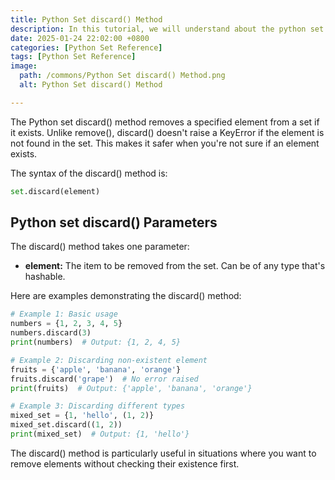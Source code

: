 ```yaml
---
title: Python Set discard() Method 
description: In this tutorial, we will understand about the python set discard() method and its uses.
date: 2025-01-24 22:02:00 +0800
categories: [Python Set Reference]
tags: [Python Set Reference]
image:
  path: /commons/Python Set discard() Method.png
  alt: Python Set discard() Method 

---
```


The Python set discard() method removes a specified element from a set if it exists. Unlike remove(), discard() doesn't raise a KeyError if the element is not found in the set. This makes it safer when you're not sure if an element exists.

The syntax of the discard() method is:

```python
set.discard(element)
```

<script type="text/javascript">
	atOptions = {
		'key' : '98858c4e91885e00ea9926beee01c03e',
		'format' : 'iframe',
		'height' : 90,
		'width' : 728,
		'params' : {}
	};
</script>
<script type="text/javascript" src="https://www.highperformanceformat.com/98858c4e91885e00ea9926beee01c03e/invoke.js"></script>
## Python set discard() Parameters

The discard() method takes one parameter:

<script type="text/javascript">
	atOptions = {
		'key' : '98858c4e91885e00ea9926beee01c03e',
		'format' : 'iframe',
		'height' : 90,
		'width' : 728,
		'params' : {}
	};
</script>
<script type="text/javascript" src="https://www.highperformanceformat.com/98858c4e91885e00ea9926beee01c03e/invoke.js"></script>
* **element:** The item to be removed from the set. Can be of any type that's hashable.

Here are examples demonstrating the discard() method:

```python
# Example 1: Basic usage
numbers = {1, 2, 3, 4, 5}
numbers.discard(3)
print(numbers)  # Output: {1, 2, 4, 5}

# Example 2: Discarding non-existent element
fruits = {'apple', 'banana', 'orange'}
fruits.discard('grape')  # No error raised
print(fruits)  # Output: {'apple', 'banana', 'orange'}

# Example 3: Discarding different types
mixed_set = {1, 'hello', (1, 2)}
mixed_set.discard((1, 2))
print(mixed_set)  # Output: {1, 'hello'}
```

<script type="text/javascript">
	atOptions = {
		'key' : '98858c4e91885e00ea9926beee01c03e',
		'format' : 'iframe',
		'height' : 90,
		'width' : 728,
		'params' : {}
	};
</script>
<script type="text/javascript" src="https://www.highperformanceformat.com/98858c4e91885e00ea9926beee01c03e/invoke.js"></script>
The discard() method is particularly useful in situations where you want to remove elements without checking their existence first.